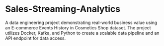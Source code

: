 # Sales-Streaming-Analytics
A data engineering project demonstrating real-world business value using an E-commerce Events History in Cosmetics Shop dataset. The project utilizes Docker, Kafka, and Python to create a scalable data pipeline and an API endpoint for data access.
